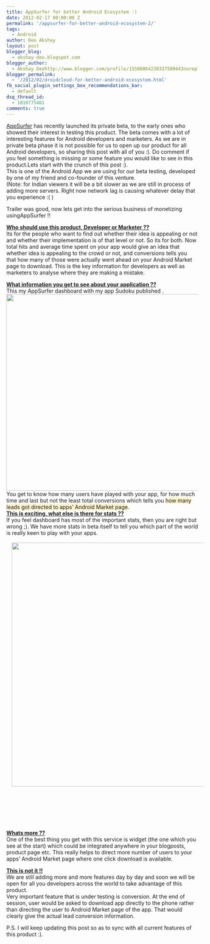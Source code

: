 ```yaml
---
title: AppSurfer for better Android Ecosystem :)
date: 2012-02-17 00:00:00 Z
permalink: '/appsurfer-for-better-android-ecosystem-2/'
tags:
  - Android
author: Deo Akshay
layout: post
blogger_blog:
  - akshay-deo.blogspot.com
blogger_author:
  - Akshay Deohttp://www.blogger.com/profile/15508864230337580443noreply@blogger.com
blogger_permalink:
  - '/2012/02/droidcloud-for-better-android-ecosystem.html'
fb_social_plugin_settings_box_recommendations_bar:
  - default
dsq_thread_id:
  - 1810775461
comments: true
---
```


<div style="text-align: left;" dir="ltr">
  <div style="text-align: left;">
    <a href="http://appsurfer.com" target="_blank">AppSurfer</a> has recently launched its private beta, to the early ones who showed their interest in testing this product. The beta comes with a lot of interesting features for Android developers and marketers. As we are in private beta phase it is not possible for us to open up our product for all Android developers, so sharing this post with all of you :). Do comment if you feel something is missing or some feature you would like to see in this product.Lets start with the crunch of this post :).<br /> This is one of the Android App we are using for our beta testing, developed by one of my friend and co-founder of this venture.<br /> (Note: for Indian viewers it will be a bit slower as we are still in process of adding more servers. Right now network lag is causing whatever delay that you experience :( )
  </div>
  
  <p>
  </p>
  
  <div style="text-align: left;">
    Trailer was good, now lets get into the serious business of monetizing usingAppSurfer !!
  </div>
  
  <p>
    <strong><span style="text-decoration: underline;">Who should use this product, Developer or Marketer ??</span></strong><br /> Its for the people who want to find out whether their idea is appealing or not and whether their implementation is of that level or not. So its for both. Now total hits and average time spent on your app would give an idea that whether idea is appealing to the crowd or not, and conversions tells you that how many of those were actually went ahead on your Android Market page to download. This is the key information for developers as well as marketers to analyse where they are making a mistake.
  </p>
</div>

<div style="text-align: left;">
  <strong><span style="text-decoration: underline;">What information you get to see about your application ??</span></strong>
</div>

<div style="text-align: left;">
  This my AppSurfer dashboard with my app Sudoku published .
</div>

<div style="text-align: left;">
</div>

<div class="separator" style="clear: both; text-align: center;">
</div>

<div style="text-align: left;">
  <a href="http://blog.akshaydeo.me/wp-content/uploads/2012/04/image.png"><img class="aligncenter size-full wp-image-60" title="image" src="/images/image.png" alt="" width="640" height="516" /></a>
</div>

<div style="text-align: left;">
  You get to know how many users have played with your app, for how much time and last but not the least total conversions which tells you <span style="background-color: #fff2cc;">how many leads got directed to apps&#8217; Android Market page</span><span style="background-color: white;">.</span>
</div>

<div style="text-align: left;">
</div>

<div style="text-align: left;">
  <span style="background-color: white;"><strong><span style="text-decoration: underline;">This is exciting, what else is there for stats ??</span></strong></span><br /> <span style="background-color: white;">If you feel dashboard has most of the important stats, then you are right but wrong ;). We have more stats in beta itself to tell you which part of the world is really keen to play with your apps. </span><br /> <span style="background-color: white;"><br /> </span>
</div>

<div style="text-align: left;">
  <div class="separator" style="clear: both; text-align: center;">
    <a style="margin-left: 1em; margin-right: 1em;" href="http://2.bp.blogspot.com/-4gqlhQesyo0/Tz666Zk8w8I/AAAAAAAAAqM/aBMUw0SFBm8/s1600/stats.png"><img src="/images/stats.png" alt="" width="619" height="640" border="0" /></a>
  </div>
  
  <p>
    <span style="background-color: white;"><br /> </span><br /> <span style="background-color: white;"><br /> </span><br /> <span style="background-color: white;"><br /> </span>
  </p>
</div>

**<span style="text-decoration: underline;">Whats more ??</span>**  
One of the best thing you get with this service is widget (the one which you see at the start) which could be integrated anywhere in your blogposts, product page etc. This really helps to direct more number of users to your apps&#8217; Android Market page where one click download is available.

**<span style="text-decoration: underline;">This is not it !!</span>**  
We are still adding more and more features day by day and soon we will be open for all you developers across the world to take advantage of this product.  
Very important feature that is under testing is conversion. At the end of session, user would be asked to download app directly to the phone rather than directing the user to Android Market page of the app. That would clearly give the actual lead conversion information.

P.S. I will keep updating this post so as to sync with all current features of this product :).
